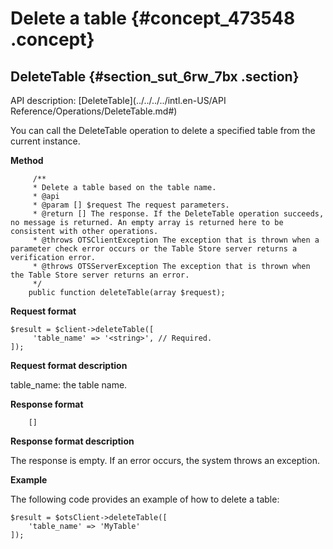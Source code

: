 # Delete a table {#concept_473548 .concept}

## DeleteTable {#section_sut_6rw_7bx .section}

API description: [DeleteTable](../../../../intl.en-US/API Reference/Operations/DeleteTable.md#)

You can call the DeleteTable operation to delete a specified table from the current instance.

 **Method** 

``` {#codeblock_ei2_lv1_acn .language-php}
     /**
     * Delete a table based on the table name.
     * @api
     * @param [] $request The request parameters.
     * @return [] The response. If the DeleteTable operation succeeds, no message is returned. An empty array is returned here to be consistent with other operations.
     * @throws OTSClientException The exception that is thrown when a parameter check error occurs or the Table Store server returns a verification error.
     * @throws OTSServerException The exception that is thrown when the Table Store server returns an error.
     */
    public function deleteTable(array $request);            
```

 **Request format** 

``` {#codeblock_500_h2g_3om .language-php}
$result = $client->deleteTable([
     'table_name' => '<string>', // Required.
]);           
```

 **Request format description** 

table\_name: the table name.

 **Response format** 

``` {#codeblock_y7e_bi4_pgn .language-php}
    []    
```

 **Response format description** 

The response is empty. If an error occurs, the system throws an exception.

 **Example** 

The following code provides an example of how to delete a table:

``` {#codeblock_65t_2v9_0dj .language-php}
$result = $otsClient->deleteTable([
    'table_name' => 'MyTable'
]);        
```

